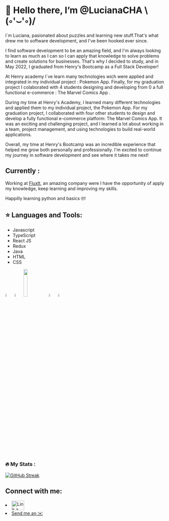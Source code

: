 
<h1> 👋 Hello there, I’m @LucianaCHA \(◦'⌣'◦)/</h1> 

I´m Luciana, pasionated about puzzles and  learning new stuff.That's what drew me to software development, and I've been hooked ever since.

I find software development to be an amazing field, and I'm always looking to learn as much as I can so I can apply that knowledge to solve problems and create solutions for businesses. That's why I decided to study, and in May 2022, I graduated from Henry's Bootcamp as a Full Stack Developer!

At Henry academy I´ve learn many technologies wich were applied and integrated in my individual project : Pokemon App. Finally, for my graduation project I colaborated with 4 students designing and developing from 0 a full functional e-commerce : The Marvel Comics App .

During my time at Henry's Academy, I learned many different technologies and applied them to my individual project, the Pokemon App. For my graduation project, I collaborated with four other students to design and develop a fully functional e-commerce platform: The Marvel Comics App. It was an exciting and challenging project, and I learned a lot about working in a team, project management, and using technologies to build real-world applications.

Overall, my time at Henry's Bootcamp was an incredible experience that helped me grow both personally and professionally. I'm excited to continue my journey in software development and see where it takes me next!

<h2 align=left> Currently : </h2>
<p> Working at <a href="https://www.fluxitsoft.com/en/">FluxIt</a>, an amazing company were I have the opportunity of apply my knowledge, keep learning and improving my skills.
<p> Happilly learning python and basics 🤓!</p>


## :star: Languages and Tools:

<p>
  <ul>
    <li>Javascript</li>
    <li>TypeScript</li>
    <li>React JS</li>
    <li>Redux</li>
    <li>Java</li>
    <li>HTML</li>
    <li>CSS</li>
</ul>
  <code><img width = 5% src='https://logospng.org/download/react/logo-react-1024.png'></code>
  <code><img width = 5% src="https://cdn.iconscout.com/icon/free/png-128/redux-283024.png"></code>
  <code><img width = 15% src="https://th.bing.com/th/id/OIP.mVkrBzAShy_muESW3_54oAHaC4?pid=ImgDet&rs=1"></code>
  <code><img width = 5% src="https://upload.wikimedia.org/wikipedia/commons/4/4c/Typescript_logo_2020.svg"></code>
  <code><img width = 5% src="https://www.pinclipart.com/picdir/middle/539-5397283_java-logo-icon-png-clipart.png"></code>
  

</p>

### :fire: My Stats :

[![GitHub Streak](http://github-readme-streak-stats.herokuapp.com?user=LucianaCHA&theme=radical&background=000000)](https://git.io/streak-stats)

## Connect with me:
<p align="center">

<li decoration-text= none ><a href="https://www.linkedin.com/in/luciana-chamorro/" target="_blank"><img align="center" src="https://cdn.jsdelivr.net/npm/simple-icons@3.0.1/icons/linkedin.svg" alt="Link a linkedinProfile" height="30" width="40" /></a></li>

<li decoration-text= none ><a href="mailto:lucianachamorro87@gmail.com?subject=hello from github!"> Send me an ✉️</a></li>

</p>

<!---
LucianaCHA/LucianaCHA is a ✨ special ✨ repository because its `README.md` (this file) appears on your GitHub profile.
You can click the Preview link to take a look at your changes.
--->
